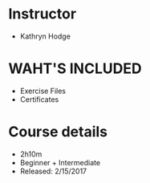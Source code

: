 # Instructor
 * Kathryn Hodge

# WAHT'S INCLUDED
 * Exercise Files
 * Certificates

# Course details
 * 2h10m
 * Beginner + Intermediate
 * Released: 2/15/2017


